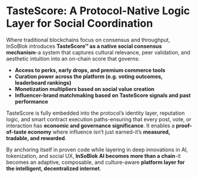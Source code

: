 # TasteScore: A Protocol-Native Logic Layer for Social Coordination

Where traditional blockchains focus on consensus and throughput, InSoBlok introduces **TasteScore™ as a native social consensus mechanism**-a system that captures cultural relevance, peer validation, and aesthetic intuition into an on-chain score that governs:

* **Access to perks, early drops, and premium commerce tools**
* **Curation power across the platform (e.g. voting outcomes, leaderboard rankings)**
* **Monetization multipliers based on social value creation**
* **Influencer-brand matchmaking based on TasteScore signals and past performance**

TasteScore is fully embedded into the protocol’s identity layer, reputation logic, and smart contract execution paths-ensuring that every post, vote, or interaction has **economic and governance significance**. It enables a **proof-of-taste economy** where influence isn’t just earned-it’s **measured, tradable, and rewarded**.

By anchoring itself in proven code while layering in deep innovations in AI, tokenization, and social UX, **InSoBlok AI becomes more than a chain**-it becomes an adaptive, composable, and culture-aware **platform layer for the intelligent, decentralized internet**.
